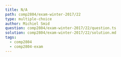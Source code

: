 ```yaml
---
title: N/A
path: comp2804/exam-winter-2017/22
type: multiple-choice
author: Michiel Smid
question: comp2804/exam-winter-2017/22/question.ts
solution: comp2804/exam-winter-2017/22/solution.md
tags:
  - comp2804
  - comp2804-exam
---
```

